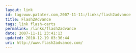 ```yaml
---
layout: link
id: tag:www.patater.com,2007-11-11:/links/flash2advance
title: Flash2Advance
tags: link flash-carts
permalink: /links/flash2advance
date: 2007-11-11 23:41:13
updated: 2010-12-19 03:36:44
uri: http://www.flash2advance.com/
---
```

